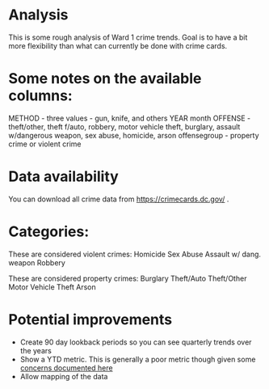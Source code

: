 # Analysis
This is some rough analysis of Ward 1 crime trends. Goal is to have a bit more flexibility than what can currently be done with crime cards.

# Some notes on the available columns:
METHOD - three values - gun, knife, and others
YEAR
month
OFFENSE - theft/other, theft f/auto, robbery, motor vehicle theft, burglary, assault w/dangerous weapon, sex abuse, homicide, arson
offensegroup - property crime or violent crime

# Data availability
You can download all crime data from https://crimecards.dc.gov/ .

# Categories:
These are considered violent crimes:
Homicide
Sex Abuse
Assault w/ dang. weapon
Robbery

These are considered property crimes:
Burglary
Theft/Auto
Theft/Other
Motor Vehicle Theft
Arson

# Potential improvements
* Create 90 day lookback periods so you can see quarterly trends over the years
* Show a YTD metric. This is generally a poor metric though given some [concerns documented here](https://www.jratcliffe.net/post/year-to-date-comparisons-and-why-we-should-stop-doing-them)
* Allow mapping of the data